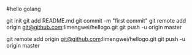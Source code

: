 #hello golang

git init
git add README.md
git commit -m "first commit"
git remote add origin git@github.com:limengwei/hellogo.git
git push -u origin master

git remote add origin git@github.com:limengwei/hellogo.git
git push -u origin master